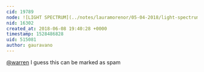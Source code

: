```yaml
---
cid: 19789
node: ![LIGHT SPECTRUM](../notes/lauramorenor/05-04-2018/light-spectrum)
nid: 16302
created_at: 2018-06-08 19:40:28 +0000
timestamp: 1528486828
uid: 515081
author: gauravano
---
```


[@warren](/profile/warren) I guess this can be marked as spam